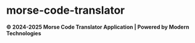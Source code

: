 # morse-code-translator

**© 2024-2025 Morse Code Translator Application | Powered by Modern Technologies**

